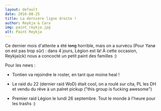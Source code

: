 ```yaml
---
layout: default
date: 2016-08-25
title: La dernière ligne droite !
author: Reykja & Cara
img: paint_reykja.jpg
alt: Paint Reykja
---
```


Ce dernier mois d'attente a été ~~long~~ horrible, mais on a survécu (Pour Yanø on est pas trop sûr) : dans 4 jours, Légion est là!
À cette occasion, Reykja(ck) nous a concocté un petit paint des familles :)

Pour les news :
+ Tontien va rejoindre le roster, en tant que moine heal !

+ Le raid du 22 (dernier raid WoD) était cool, on a roulé sur cita, PL les DH et vendu du rêve à un palret pickup ("this group is fucking awesome")

+ Premier raid Légion le lundi 26 septembre. Tout le monde à l'heure pour les trashs :)
